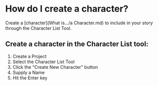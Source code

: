 # How do I create a character?
Create a [character](What is.../a Character.md) to include in your story through the Character List Tool. 


## Create a character in the Character List tool:
1. Create a Project
2. Select the Character List Tool
3. Click the "Create New Character" button
4. Supply a Name 
5. Hit the Enter key






